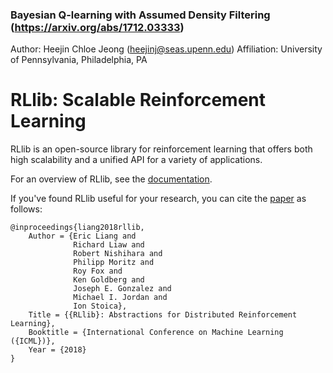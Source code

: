 ### Bayesian Q-learning with Assumed Density Filtering (https://arxiv.org/abs/1712.03333)
Author: Heejin Chloe Jeong (heejinj@seas.upenn.edu)
Affiliation: University of Pennsylvania, Philadelphia, PA


RLlib: Scalable Reinforcement Learning
======================================

RLlib is an open-source library for reinforcement learning that offers both high scalability and a unified API for a variety of applications.

For an overview of RLlib, see the [documentation](http://ray.readthedocs.io/en/latest/rllib.html).

If you've found RLlib useful for your research, you can cite the [paper](https://arxiv.org/abs/1712.09381) as follows:

```
@inproceedings{liang2018rllib,
    Author = {Eric Liang and
              Richard Liaw and
              Robert Nishihara and
              Philipp Moritz and
              Roy Fox and
              Ken Goldberg and
              Joseph E. Gonzalez and
              Michael I. Jordan and
              Ion Stoica},
    Title = {{RLlib}: Abstractions for Distributed Reinforcement Learning},
    Booktitle = {International Conference on Machine Learning ({ICML})},
    Year = {2018}
}
```
